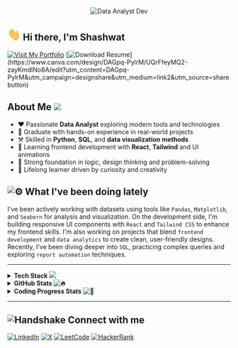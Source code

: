 
<div align="center">
  <img src="https://raw.githubusercontent.com/itsshashwatsingh/itsshashwatsingh/e7d1d3064cd6afd638ab490af0b3b582e45bc6be/data_analyst_dev.svg" alt="Data Analyst Dev"/> 
</div>


<div>

<h2>
  <img src="https://raw.githubusercontent.com/ABSphreak/ABSphreak/master/gifs/Hi.gif" width="30px">  
  Hi there, I'm Shashwat
</h2>

[![Visit My Portfolio](https://img.shields.io/badge/Visit-Portfolio-1E90FF?style=for-the-badge&logo=globe&logoColor=white)](https://www.shashwatanalyst.online/)
[![Download Resume](https://img.shields.io/badge/Resume-Shashwat_(Data_Analyst)-1E90FF?style=for-the-badge&logo=file&logoColor=white)](https://www.canva.com/design/DAGpq-PylrM/UQrFfeyMQ2-zayKmdINo8A/edit?utm_content=DAGpq-PylrM&utm_campaign=designshare&utm_medium=link2&utm_source=sharebutton)




## About Me <img src="https://media.giphy.com/media/VgCDAzcKvsR6OM0uWg/giphy.gif" width="50">

- ❤️ Passionate **Data Analyst** exploring modern tools and technologies  
- 🎉 Graduate with hands-on experience in real-world projects  
- ⚒️ Skilled in **Python**, **SQL**, and **data visualization methods**  
- 🔰 Learning frontend development with **React**, **Tailwind** and UI animations  
- 🧩 Strong foundation in logic, design thinking and problem-solving  
- 🔮 Lifelong learner driven by curiosity and creativity  


<h2> <picture>
  <source srcset="https://fonts.gstatic.com/s/e/notoemoji/latest/2699_fe0f/512.webp" type="image/webp">
  <img src="https://fonts.gstatic.com/s/e/notoemoji/latest/2699_fe0f/512.gif" alt="⚙" width="20" height="20">
</picture> What I've been doing lately </h2>

I've been actively working with datasets using tools like `Pandas`, `Matplotlib`, and `Seaborn` for analysis and visualization. On the development side, I'm building responsive UI components with `React` and `Tailwind CSS` to enhance my frontend skills.
I'm also working on projects that blend `frontend development` and `data analytics` to create clean, user-friendly designs. Recently, I've been diving deeper into `SQL`, practicing complex queries and exploring `report automation` techniques.


  
   <!--⚙️ **Built With**:
    
   ![React](https://img.shields.io/badge/react-%2320232a.svg?style=for-the-badge&logo=react&logoColor=%2361DAFB)
   ![vite](https://img.shields.io/badge/Vite-B73BFE?style=for-the-badge&logo=vite&logoColor=FFD62E)
   ![tailwind](https://img.shields.io/badge/Tailwind_CSS-38B2AC?style=for-the-badge&logo=tailwind-css&logoColor=white)
   ![GSAP](https://img.shields.io/badge/GSAP-93CF2B?style=for-the-badge&logo=greensock&logoColor=white)
   ![Shadcn/UI](https://img.shields.io/badge/shadcn%2Fui-000000?style=for-the-badge&logo=shadcnui&logoColor=white)-->
  
---
<details><summary><strong>Tech Stack <img src="https://user-images.githubusercontent.com/74038190/206662607-d9e7591e-bbf9-42f9-9386-29efc927bc16.gif" width="20"/></strong></summary>
<br><br>

| Category        | Skills        |
|-----------------|---------------|
| **Data & Analysis** | ![Python](https://img.shields.io/badge/Python-3670A0?style=for-the-badge&logo=python&logoColor=ffdd54) ![NumPy](https://img.shields.io/badge/NumPy-013243?style=for-the-badge&logo=numpy&logoColor=white) ![Pandas](https://img.shields.io/badge/Pandas-150458?style=for-the-badge&logo=pandas&logoColor=white) ![Matplotlib](https://img.shields.io/badge/Matplotlib-ffffff?style=for-the-badge&logo=Matplotlib&logoColor=black) ![Seaborn](https://img.shields.io/badge/Seaborn-4C8CB5?style=for-the-badge&logoColor=white) ![Excel](https://img.shields.io/badge/Excel-217346?style=for-the-badge&logo=microsoft-excel&logoColor=white) ![tablaue](https://img.shields.io/badge/Tableau-E97627?style=for-the-badge&logo=Tableau&logoColor=white) |
| **Databases** | ![PostgreSQL](https://img.shields.io/badge/PostgreSQL-316192?style=for-the-badge&logo=postgresql&logoColor=white) ![MySQL](https://img.shields.io/badge/MySQL-4479A1?style=for-the-badge&logo=mysql&logoColor=white) !|
| **Frontend Development** | ![HTML5](https://img.shields.io/badge/HTML5-E34F26?style=for-the-badge&logo=html5&logoColor=white) ![CSS3](https://img.shields.io/badge/CSS3-1572B6?style=for-the-badge&logo=css3&logoColor=white) ![JavaScript](https://img.shields.io/badge/JavaScript-323330?style=for-the-badge&logo=javascript&logoColor=F7DF1E) ![TypeScript](https://img.shields.io/badge/TypeScript-007ACC?style=for-the-badge&logo=typescript&logoColor=white) ![React](https://img.shields.io/badge/React-20232a?style=for-the-badge&logo=react&logoColor=61DAFB) ![Tailwind](https://img.shields.io/badge/Tailwind_CSS-38B2AC?style=for-the-badge&logo=tailwind-css&logoColor=white) ![Vite](https://img.shields.io/badge/Vite-B73BFE?style=for-the-badge&logo=vite&logoColor=FFD62E) ![GSAP](https://img.shields.io/badge/GSAP-93CF2B?style=for-the-badge&logo=greensock&logoColor=white) ![Shadcn/UI](https://img.shields.io/badge/shadcn%2Fui-000000?style=for-the-badge&logo=shadcnui&logoColor=white)|
| **Tools & Platforms** | ![Git](https://img.shields.io/badge/Git-F05033?style=for-the-badge&logo=git&logoColor=white) ![GitHub](https://img.shields.io/badge/GitHub-121011?style=for-the-badge&logo=github&logoColor=white) ![Vercel](https://img.shields.io/badge/Vercel-000000?style=for-the-badge&logo=vercel&logoColor=white) ![Figma](https://img.shields.io/badge/Figma-F24E1E?style=for-the-badge&logo=figma&logoColor=white) ![ChatGPT](https://img.shields.io/badge/ChatGPT-74aa9c?style=for-the-badge&logo=openai&logoColor=white) ![Anaconda](https://img.shields.io/badge/Anaconda-%2344A833.svg?style=for-the-badge&logo=anaconda&logoColor=white) ![Visual Studio Code](https://img.shields.io/badge/Visual%20Studio%20Code-0078d7.svg?style=for-the-badge&logo=visual-studio-code&logoColor=white) ![Jupyter Notebook](https://img.shields.io/badge/jupyter-%23FA0F00.svg?style=for-the-badge&logo=jupyter&logoColor=white)|

</details>
<details><summary><strong> GitHub Stats <picture>
  <source srcset="https://fonts.gstatic.com/s/e/notoemoji/latest/1f525/512.webp" type="image/webp">
  <img src="https://fonts.gstatic.com/s/e/notoemoji/latest/1f525/512.gif" alt="🔥" width="20" height="20">
</picture></strong></summary><br><br>

<table align="center">
  <tr>
    <td align="center"><img src="https://streak-stats.vercel.app/api?user=shashwatanalyst&theme=react&hide_border=true&background=00000000" width="100%"/></td>
    <td align="center"><img src="https://github-readme-stats.vercel.app/api/top-langs/?username=shashwatanalyst&layout=compact&theme=react&hide_border=true&bg_color=00000000" width="100%"/></td>
    <td align="center"><img src="https://github-readme-stats.vercel.app/api?username=shashwatanalyst&show_icons=true&theme=react&hide_border=true&bg_color=00000000" width="100%"/></td>
  </tr>
  <tr>
    <td colspan="3" align="center" width="100%">
      <div><strong>Contribution Graph</strong></div>
      <img src="https://github-readme-activity-graph.vercel.app/graph?username=shashwatanalyst&theme=react&hide_border=true&area=true&hide_title=true&bg_color=00000000" width="100%"/>
    </td>
  </tr>
  <tr>
    <td colspan="3" align="center">
      <div><strong>GitHub Contribution Heatmap</strong></div>
      <picture>
        <source media="(prefers-color-scheme: dark)" srcset="https://raw.githubusercontent.com/shashwatanalyst/shashwatanalyst/output/github-contribution-grid-snake-dark.svg" />
        <source media="(prefers-color-scheme: light)" srcset="https://raw.githubusercontent.com/shashwatanalyst/shashwatanalyst/output/github-contribution-grid-snake.svg" />
        <img alt="snake" src="https://raw.githubusercontent.com/shashwatanalyst/shashwatanalyst/output/github-contribution-grid-snake.svg" />
      </picture>
    </td>
  </tr>
</table>

</details>
<details><summary><strong> Coding Progress Stats <picture>
  <source srcset="https://fonts.gstatic.com/s/e/notoemoji/latest/1f680/512.webp" type="image/webp">
  <img src="https://fonts.gstatic.com/s/e/notoemoji/latest/1f680/512.gif" alt="🚀" width="20" height="20">
</picture></strong></summary><br><br>

<table align="center">
  <tr>
    <th align="center">HackerRank</th>
    <th align="center">LeetCode</th>
  </tr>
  <tr>
    <td align="center">
      <a href="https://www.hackerrank.com/profile/shashwat98k" target="_blank">
        <img src="https://github.com/itsshashwatsingh/itsshashwatsingh/blob/main/Screenshot_2025-07-19_162031-removebg-preview.png?raw=true" width="120px" />
      </a><br>
      <strong style="font-size: 0.9em;">Python (5⭐)</strong>
    </td>
    <td align="center">
      <img src="https://leetcard.jacoblin.cool/fclDlbfku9?theme=radical&ext=contest&animation=true&font=monospace&ext=heatmap" width="100%" />
    </td>
  </tr>
</table>


</details>

---

## <img src="https://user-images.githubusercontent.com/74038190/216112957-034e1f8b-5468-4857-8512-9cd2bac35bb6.png" alt="Handshake" width="30" /> Connect with me

[![LinkedIn](https://img.shields.io/badge/LinkedIn-0077B5?style=for-the-badge&logo=linkedin&logoColor=white)](https://www.linkedin.com/in/shashwat-singh-bb2730357/)
[![X](https://img.shields.io/badge/X-000000?style=for-the-badge&logo=x&logoColor=white)](https://x.com/ShashwatSi48402)
[![LeetCode](https://img.shields.io/badge/LeetCode-FFA116?style=for-the-badge&logo=LeetCode&logoColor=black)](https://leetcode.com/u/fclDlbfku9/)
[![HackerRank](https://img.shields.io/badge/Hackerrank-2EC866?style=for-the-badge&logo=HackerRank&logoColor=white)](https://www.hackerrank.com/profile/shashwat98k)






